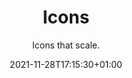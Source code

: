 ---
title: "Icons"
subtitle: "Icons that scale."
date: "2021-11-28T17:15:30+01:00"
image: "gallery/icons.png"
alt: "hugo-mods/icons"
# color: "#fff"
#hoverColor: "#fff"
github: 
    repo: "hugo-mods/icons"
    showInfo: true
    showButtons: false
buttons:
  - i18n: learn
    icon: learn
    url: './blog/icons/'
  - i18n: get 
    icon: get
    url: "https://github.com/hugo-mods/icons"
  - i18n: example 
    icon: example
    url: "https://hugo-mods-icons.netlify.app/"
draft: false
---